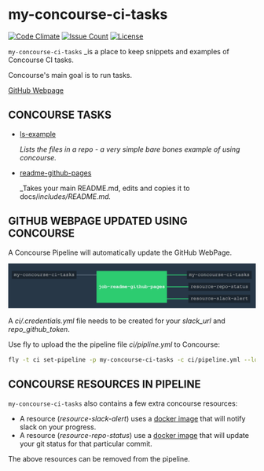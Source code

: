 # my-concourse-ci-tasks

[![Code Climate](https://codeclimate.com/github/JeffDeCola/my-concourse-ci-tasks/badges/gpa.svg)](https://codeclimate.com/github/JeffDeCola/my-concourse-ci-tasks)
[![Issue Count](https://codeclimate.com/github/JeffDeCola/my-concourse-ci-tasks/badges/issue_count.svg)](https://codeclimate.com/github/JeffDeCola/my-concourse-ci-tasks/issues)
[![License](http://img.shields.io/:license-mit-blue.svg)](http://jeffdecola.mit-license.org)

`my-concourse-ci-tasks` _is a place to keep snippets and examples of Concourse CI tasks.

Concourse's main goal is to run tasks.

[GitHub Webpage](https://jeffdecola.github.io/my-concourse-ci-tasks/)

## CONCOURSE TASKS

* [ls-example](https://github.com/JeffDeCola/my-concourse-ci-tasks/tree/master/ls-example)

   _Lists the files in a repo - a very simple bare bones example of using concourse._

* [readme-github-pages](https://github.com/JeffDeCola/my-concourse-ci-tasks/tree/master/readme-github-pages)

   _Takes your main README.md, edits and copies it to docs/_includes/README.md._

## GITHUB WEBPAGE UPDATED USING CONCOURSE

A Concourse Pipeline will automatically update the GitHub WebPage.

![IMAGE - my-concourse-ci-tasks concourse ci piepline - IMAGE](docs/pics/my-concourse-ci-tasks-pipeline.jpg)

A _ci/.credentials.yml_ file needs to be created for your _slack_url_ and _repo_github_token_.

Use fly to upload the the pipeline file _ci/pipline.yml_ to Concourse:

```bash
fly -t ci set-pipeline -p my-concourse-ci-tasks -c ci/pipeline.yml --load-vars-from ci/.credentials.yml
```

## CONCOURSE RESOURCES IN PIPELINE

`my-concourse-ci-tasks` also contains a few extra concourse resources:

* A resource (_resource-slack-alert_) uses a [docker image](https://hub.docker.com/r/cfcommunity/slack-notification-resource)
  that will notify slack on your progress.
* A resource (_resource-repo-status_) use a [docker image](https://hub.docker.com/r/dpb587/github-status-resource)
  that will update your git status for that particular commit.

The above resources can be removed from the pipeline.
